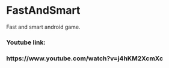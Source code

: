# FastAndSmart
Fast and smart android game.

<h3>Youtube link:<h3>
  https://www.youtube.com/watch?v=j4hKM2XcmXc

